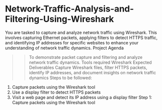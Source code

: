 # Network-Traffic-Analysis-and-Filtering-Using-Wireshark
 You are tasked to capture and analyze network traffic using Wireshark. This  involves capturing Ethernet packets, applying filters to detect HTTPS traffic, and identifying IP  addresses for specific websites to enhance your understanding of network traffic dynamics.
Project Agenda 
>> To demonstrate packet capture and filtering and analyze network traffic dynamics. 
Tools required 
>> Wireshark 
Expected Deliverables
>> Capture Wireshark files, filter HTTPS packets, identify IP addresses, and document insights on network traffic dynamics
Steps to be followed:  
1. Capture packets using the Wireshark tool  
2. Use a display filter to detect HTTPS packets 
3. Visit a web page and detect its IP address using a display filter
Step 1: Capture packets using the Wireshark tool 
